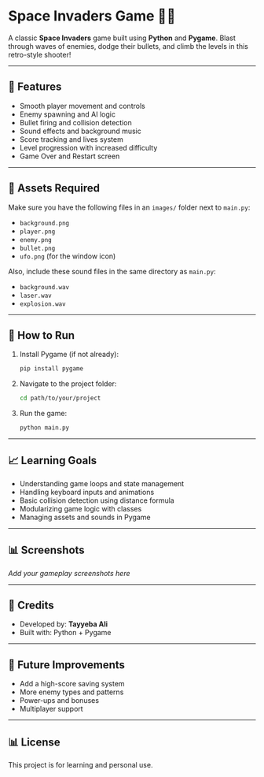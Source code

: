 # Space Invaders Game 🚀👾

A classic **Space Invaders** game built using **Python** and **Pygame**.
Blast through waves of enemies, dodge their bullets, and climb the levels in this retro-style shooter!

---

## 🌟 Features

* Smooth player movement and controls
* Enemy spawning and AI logic
* Bullet firing and collision detection
* Sound effects and background music
* Score tracking and lives system
* Level progression with increased difficulty
* Game Over and Restart screen

---

## 📁 Assets Required

Make sure you have the following files in an `images/` folder next to `main.py`:

* `background.png`
* `player.png`
* `enemy.png`
* `bullet.png`
* `ufo.png` (for the window icon)

Also, include these sound files in the same directory as `main.py`:

* `background.wav`
* `laser.wav`
* `explosion.wav`

---

## 🚀 How to Run

1. Install Pygame (if not already):

   ```bash
   pip install pygame
   ```

2. Navigate to the project folder:

   ```bash
   cd path/to/your/project
   ```

3. Run the game:

   ```bash
   python main.py
   ```

---

## 📈 Learning Goals

* Understanding game loops and state management
* Handling keyboard inputs and animations
* Basic collision detection using distance formula
* Modularizing game logic with classes
* Managing assets and sounds in Pygame

---

## 📊 Screenshots

*Add your gameplay screenshots here*

---

## 🚀 Credits

* Developed by: **Tayyeba Ali**
* Built with: Python + Pygame

---

## 🚀 Future Improvements

* Add a high-score saving system
* More enemy types and patterns
* Power-ups and bonuses
* Multiplayer support

---

## 📊 License

This project is for learning and personal use.
